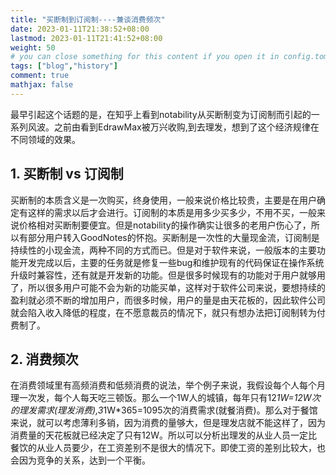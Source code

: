 ```yaml
---
title: "买断制到订阅制----兼谈消费频次"
date: 2023-01-11T21:38:52+08:00
lastmod: 2023-01-11T21:41:52+08:00
weight: 50
# you can close something for this content if you open it in config.toml.
tags: ["blog","history"]
comment: true
mathjax: false
---
```


最早引起这个话题的是，在知乎上看到notability从买断制变为订阅制而引起的一系列风波。之前由看到EdrawMax被万兴收购,到去理发，想到了这个经济规律在不同领域的效果。

## 1. 买断制 vs 订阅制

买断制的本质含义是一次购买，终身使用，一般来说价格比较贵，主要是在用户确定有这样的需求以后才会进行。订阅制的本质是用多少买多少，不用不买，一般来说价格相对买断制要便宜。但是notability的操作确实让很多的老用户伤心了，所以有部分用户转入GoodNotes的怀抱。买断制是一次性的大量现金流，订阅制是持续性的小现金流，两种不同的方式而已。但是对于软件来说，一般版本的主要功能开发完成以后，主要的任务就是修复一些bug和维护现有的代码保证在操作系统升级时兼容性，还有就是开发新的功能。但是很多时候现有的功能对于用户就够用了，所以很多用户可能不会为新的功能买单，这样对于软件公司来说，要想持续的盈利就必须不断的增加用户，而很多时候，用户的量是由天花板的，因此软件公司就会陷入收入降低的程度，在不愿意裁员的情况下，就只有想办法把订阅制转为付费制了。

## 2. 消费频次

在消费领域里有高频消费和低频消费的说法，举个例子来说，我假设每个人每个月理一次发，每个人每天吃三顿饭。那么一个1W人的城镇，每年只有12*1W=12W次的理发需求(理发消费),3*1W*365=1095次的消费需求(就餐消费)。那么对于餐馆来说，就可以考虑薄利多销，因为消费的量够大，但是理发店就不能这样了，因为消费量的天花板就已经决定了只有12W。所以可以分析出理发的从业人员一定比餐饮的从业人员要少，在工资差别不是很大的情况下。即使工资的差别比较大，也会因为竞争的关系，达到一个平衡。

